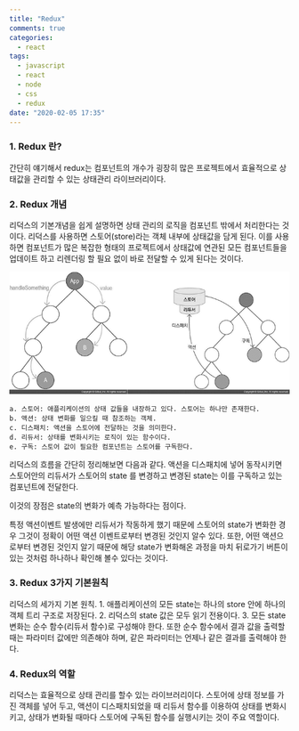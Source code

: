 ```yaml
---
title: "Redux"
comments: true
categories:
  - react
tags:
  - javascript
  - react
  - node
  - css
  - redux
date: "2020-02-05 17:35"
---
```


### 1. Redux 란?

  간단히 얘기해서 redux는 컴포넌트의 개수가 굉장히 많은 프로젝트에서
  효율적으로 상태값을 관리할 수 있는 상태관리 라이브러리이다.
  
  
### 2. Redux 개념

  리덕스의 기본개념을 쉽게 설명하면 상태 관리의 로직을 컴포넌트 밖에서 처리한다는 것이다.
  리덕스를 사용하면 스토어(store)라는 객체 내부에 상태값을 담게 된다.
  이를 사용하면 컴포넌트가 많은 복잡한 형태의 프로젝트에서 상태값에 연관된 모든 컴포넌트들을
  업데이트 하고 리렌더링 할 필요 없이 바로 전달할 수 있게 된다는 것이다.

  ![img](\assets\images\react\react_redux.png)

    a. 스토어: 애플리케이션의 상태 값들을 내장하고 있다. 스토어는 하나만 존재한다.
    b. 액션: 상태 변화를 일으킬 때 참조하는 객체.
    c. 디스패치: 액션을 스토어에 전달하는 것을 의미한다.
    d. 리듀서: 상태를 변화시키는 로직이 있는 함수이다.
    e. 구독: 스토어 값이 필요한 컴포넌트는 스토어를 구독한다.

  리덕스의 흐름을 간단히 정리해보면 다음과 같다.
  액션을 디스패치에 넣어 동작시키면 스토어안의 리듀서가 스토어의 state 를 변경하고
  변경된 state는 이를 구독하고 있는 컴포넌트에 전달한다.

  이것의 장점은 state의 변화가 예측 가능하다는 점이다.

  특정 액션이벤트 발생에만 리듀서가 작동하게 했기 때문에 스토어의 state가 변화한 경우
  그것이 정확이 어떤 액션 이벤트로부터 변경된 것인지 알수 있다. 또한, 어떤 액션으로부터
  변경된 것인지 알기 때문에 해당 state가 변화해온 과정을 마치 뒤로가기 버튼이 있는 것처럼
  하나하나 확인해 볼수 있다는 것이다.


### 3. Redux 3가지 기본원칙

  리덕스의 세가지 기본 원칙.
    1. 애플리케이션의 모든 state는 하나의 store 안에 하나의 객체 트리 구조로 저장된다.
    2. 리덕스의 state 값은 모두 읽기 전용이다.
    3. 모든 state 변화는 순수 함수(리듀서 함수)로 구성해야 한다. 또한 순수 함수에서 결과 값을 출력할 때는 파라미터 값에만 의존해야 하며, 같은 파라미터는 언제나 같은 결과를 출력해야 한다.
    

### 4. Redux의 역할

  리덕스는 효율적으로 상태 관리를 할수 있는 라이브러리이다.
  스토어에 상태 정보를 가진 객체를 넣어 두고, 액션이 디스패치되었을 때
  리듀서 함수를 이용하여 상태를 변화시키고, 상태가 변화될 때마다
  스토어에 구독된 함수를 실행시키는 것이 주요 역할이다.


